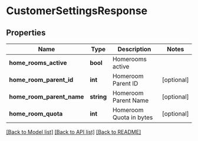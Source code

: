 # CustomerSettingsResponse

## Properties
Name | Type | Description | Notes
------------ | ------------- | ------------- | -------------
**home_rooms_active** | **bool** | Homerooms active | 
**home_room_parent_id** | **int** | Homeroom Parent ID | [optional] 
**home_room_parent_name** | **string** | Homeroom Parent Name | [optional] 
**home_room_quota** | **int** | Homeroom Quota in bytes | [optional] 

[[Back to Model list]](../README.md#documentation-for-models) [[Back to API list]](../README.md#documentation-for-api-endpoints) [[Back to README]](../README.md)


